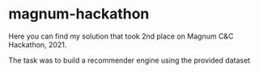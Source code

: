 # magnum-hackathon

Here you can find my solution that took 2nd place on Magnum C&C Hackathon, 2021.

The task was to build a recommender engine using the provided dataset
